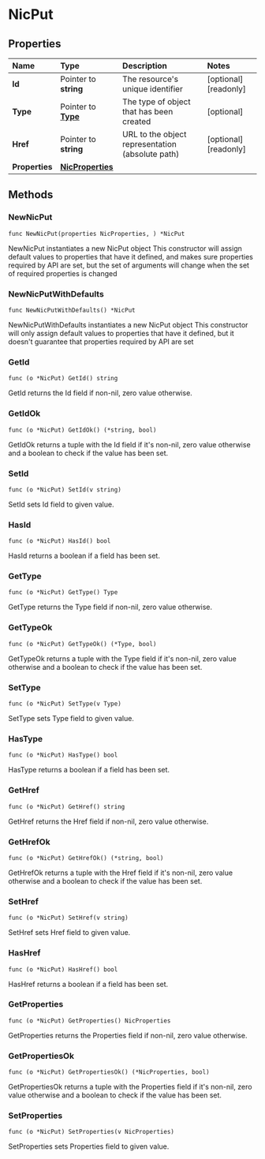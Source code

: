 # NicPut

## Properties

| Name | Type | Description | Notes |
| :--- | :--- | :--- | :--- |
| **Id** | Pointer to **string** | The resource's unique identifier | \[optional\] \[readonly\] |
| **Type** | Pointer to [**Type**](type.md) | The type of object that has been created | \[optional\] |
| **Href** | Pointer to **string** | URL to the object representation \(absolute path\) | \[optional\] \[readonly\] |
| **Properties** | [**NicProperties**](nicproperties.md) |  |  |

## Methods

### NewNicPut

`func NewNicPut(properties NicProperties, ) *NicPut`

NewNicPut instantiates a new NicPut object This constructor will assign default values to properties that have it defined, and makes sure properties required by API are set, but the set of arguments will change when the set of required properties is changed

### NewNicPutWithDefaults

`func NewNicPutWithDefaults() *NicPut`

NewNicPutWithDefaults instantiates a new NicPut object This constructor will only assign default values to properties that have it defined, but it doesn't guarantee that properties required by API are set

### GetId

`func (o *NicPut) GetId() string`

GetId returns the Id field if non-nil, zero value otherwise.

### GetIdOk

`func (o *NicPut) GetIdOk() (*string, bool)`

GetIdOk returns a tuple with the Id field if it's non-nil, zero value otherwise and a boolean to check if the value has been set.

### SetId

`func (o *NicPut) SetId(v string)`

SetId sets Id field to given value.

### HasId

`func (o *NicPut) HasId() bool`

HasId returns a boolean if a field has been set.

### GetType

`func (o *NicPut) GetType() Type`

GetType returns the Type field if non-nil, zero value otherwise.

### GetTypeOk

`func (o *NicPut) GetTypeOk() (*Type, bool)`

GetTypeOk returns a tuple with the Type field if it's non-nil, zero value otherwise and a boolean to check if the value has been set.

### SetType

`func (o *NicPut) SetType(v Type)`

SetType sets Type field to given value.

### HasType

`func (o *NicPut) HasType() bool`

HasType returns a boolean if a field has been set.

### GetHref

`func (o *NicPut) GetHref() string`

GetHref returns the Href field if non-nil, zero value otherwise.

### GetHrefOk

`func (o *NicPut) GetHrefOk() (*string, bool)`

GetHrefOk returns a tuple with the Href field if it's non-nil, zero value otherwise and a boolean to check if the value has been set.

### SetHref

`func (o *NicPut) SetHref(v string)`

SetHref sets Href field to given value.

### HasHref

`func (o *NicPut) HasHref() bool`

HasHref returns a boolean if a field has been set.

### GetProperties

`func (o *NicPut) GetProperties() NicProperties`

GetProperties returns the Properties field if non-nil, zero value otherwise.

### GetPropertiesOk

`func (o *NicPut) GetPropertiesOk() (*NicProperties, bool)`

GetPropertiesOk returns a tuple with the Properties field if it's non-nil, zero value otherwise and a boolean to check if the value has been set.

### SetProperties

`func (o *NicPut) SetProperties(v NicProperties)`

SetProperties sets Properties field to given value.

